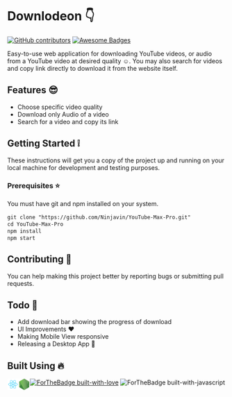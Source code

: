 # Downlodeon :point_down:
[![GitHub contributors](https://img.shields.io/github/contributors/Naereen/StrapDown.js.svg)](https://github.com/Ninjavin/YouTube-Max-Pro/graphs/contributors/)
[![Awesome Badges](https://img.shields.io/badge/badges-awesome-green.svg)](https://github.com/Naereen/badges)

Easy-to-use web application for downloading YouTube videos, or audio from a YouTube video at desired quality :relaxed:. You may also search for videos and copy link directly to download it from the website itself.

## Features :sunglasses:

* Choose specific video quality 
* Download only Audio of a video
* Search for a video and copy its link

## Getting Started :grey_exclamation:

These instructions will get you a copy of the project up and running on your local machine for development and testing purposes.

### Prerequisites :star:

You must have git and npm installed on your system.

```
git clone "https://github.com/Ninjavin/YouTube-Max-Pro.git"
cd YouTube-Max-Pro
npm install
npm start
```

## Contributing :raised_hands:

You can help making this project better by reporting bugs or submitting pull requests.

## Todo :eyes:

* Add download bar showing the progress of download 
* UI Improvements :heart:
* Making Mobile View responsive
* Releasing a Desktop App :triumph:

## Built Using :fire:

<img align="left" alt="React" width="26px" src="https://raw.githubusercontent.com/github/explore/80688e429a7d4ef2fca1e82350fe8e3517d3494d/topics/react/react.png" /> 
<img align="left" alt="Node.js" width="26px" src="https://raw.githubusercontent.com/github/explore/80688e429a7d4ef2fca1e82350fe8e3517d3494d/topics/nodejs/nodejs.png" />

[![ForTheBadge built-with-love](http://ForTheBadge.com/images/badges/built-with-love.svg)](https://github.com/Ninjavin/)
![ForTheBadge built-with-javascript](https://forthebadge.com/images/badges/made-with-javascript.svg)

